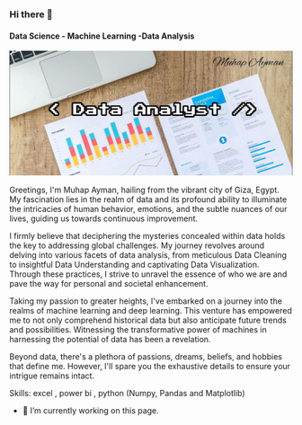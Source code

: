 ### Hi there 👋
#### Data Science - Machine Learning -Data Analysis
![Data Science - Machine Learning -Data Analysis](https://github.com/Muhap/Muhap/blob/main/photo_2024-02-27_05-51-50.jpg)

Greetings, I'm Muhap Ayman, hailing from the vibrant city of Giza, Egypt. My fascination lies in the realm of data and its profound ability to illuminate the intricacies of human behavior, emotions, and the subtle nuances of our lives, guiding us towards continuous improvement.

I firmly believe that deciphering the mysteries concealed within data holds the key to addressing global challenges. My journey revolves around delving into various facets of data analysis, from meticulous Data Cleaning to insightful Data Understanding and captivating Data Visualization. Through these practices, I strive to unravel the essence of who we are and pave the way for personal and societal enhancement.

Taking my passion to greater heights, I've embarked on a journey into the realms of machine learning and deep learning. This venture has empowered me to not only comprehend historical data but also anticipate future trends and possibilities. Witnessing the transformative power of machines in harnessing the potential of data has been a revelation.

Beyond data, there's a plethora of passions, dreams, beliefs, and hobbies that define me. However, I'll spare you the exhaustive details to ensure your intrigue remains intact.

Skills: excel , power bi , python (Numpy, Pandas and Matplotlib)

- 🔭 I’m currently working on this page. 





